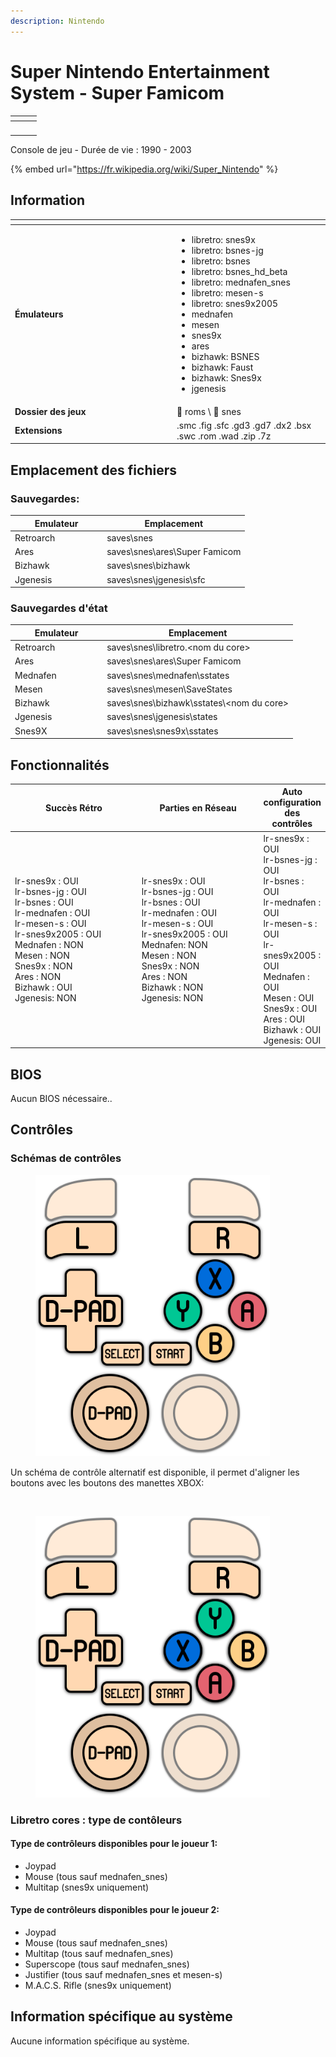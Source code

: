 ```yaml
---
description: Nintendo
---
```


# Super Nintendo Entertainment System - Super Famicom

<table data-header-hidden><thead><tr><th></th><th></th><th data-hidden></th></tr></thead><tbody><tr><td><img src="https://i.imgur.com/inZ65eS.png" alt="" data-size="original"></td><td><img src="https://i.imgur.com/fcfmfq4.png" alt="" data-size="original"></td><td></td></tr></tbody></table>

Console de jeu - Durée de vie : 1990 - 2003

{% embed url="https://fr.wikipedia.org/wiki/Super_Nintendo" %}

## Information

<table data-header-hidden><thead><tr><th width="245"></th><th></th></tr></thead><tbody><tr><td><strong>Émulateurs</strong></td><td><ul><li>libretro: snes9x</li><li>libretro: bsnes-jg</li><li>libretro: bsnes</li><li>libretro: bsnes_hd_beta</li><li>libretro: mednafen_snes</li><li>libretro: mesen-s</li><li>libretro: snes9x2005</li><li>mednafen</li><li>mesen</li><li>snes9x</li><li>ares</li><li>bizhawk: BSNES</li><li>bizhawk: Faust</li><li>bizhawk: Snes9x</li><li>jgenesis</li></ul></td></tr><tr><td><strong>Dossier des jeux</strong></td><td><span data-gb-custom-inline data-tag="emoji" data-code="1f4c1">📁</span> roms \ <span data-gb-custom-inline data-tag="emoji" data-code="1f4c2">📂</span> snes</td></tr><tr><td><strong>Extensions</strong></td><td>.smc .fig .sfc .gd3 .gd7 .dx2 .bsx .swc .rom .wad .zip .7z</td></tr></tbody></table>

## Emplacement des fichiers

### Sauvegardes:

<table><thead><tr><th width="133.20001220703125">Emulateur</th><th>Emplacement</th></tr></thead><tbody><tr><td>Retroarch</td><td>saves\snes</td></tr><tr><td>Ares</td><td>saves\snes\ares\Super Famicom</td></tr><tr><td>Bizhawk</td><td>saves\snes\bizhawk</td></tr><tr><td>Jgenesis</td><td>saves\snes\jgenesis\sfc</td></tr></tbody></table>

### Sauvegardes d'état

<table><thead><tr><th width="133.20001220703125">Emulateur</th><th>Emplacement</th></tr></thead><tbody><tr><td>Retroarch</td><td>saves\snes\libretro.&#x3C;nom du core></td></tr><tr><td>Ares</td><td>saves\snes\ares\Super Famicom</td></tr><tr><td>Mednafen</td><td>saves\snes\mednafen\sstates</td></tr><tr><td>Mesen</td><td>saves\snes\mesen\SaveStates</td></tr><tr><td>Bizhawk</td><td>saves\snes\bizhawk\sstates\&#x3C;nom du core></td></tr><tr><td>Jgenesis</td><td>saves\snes\jgenesis\states</td></tr><tr><td>Snes9X</td><td>saves\snes\snes9x\sstates</td></tr></tbody></table>

## Fonctionnalités

<table><thead><tr><th width="256">Succès Rétro</th><th width="243">Parties en Réseau</th><th>Auto configuration des contrôles</th></tr></thead><tbody><tr><td>lr-snes9x : OUI<br>lr-bsnes-jg : OUI<br>lr-bsnes : OUI<br>lr-mednafen : OUI<br>lr-mesen-s : OUI<br>lr-snes9x2005 : OUI<br>Mednafen : NON<br>Mesen : NON<br>Snes9x : NON<br>Ares : NON<br>Bizhawk : OUI<br>Jgenesis: NON</td><td>lr-snes9x : OUI<br>lr-bsnes-jg : OUI<br>lr-bsnes : OUI<br>lr-mednafen : OUI<br>lr-mesen-s : OUI<br>lr-snes9x2005 : OUI<br>Mednafen: NON<br>Mesen : NON<br>Snes9x : NON<br>Ares : NON<br>Bizhawk : NON<br>Jgenesis: NON</td><td>lr-snes9x : OUI<br>lr-bsnes-jg : OUI<br>lr-bsnes : OUI<br>lr-mednafen : OUI<br>lr-mesen-s : OUI<br>lr-snes9x2005 : OUI<br>Mednafen : OUI<br>Mesen : OUI<br>Snes9x : OUI<br>Ares : OUI<br>Bizhawk : OUI<br>Jgenesis: OUI</td></tr></tbody></table>

## BIOS

Aucun BIOS nécessaire..

## Contrôles

### Schémas de contrôles

<div align="left"><figure><img src="https://github.com/RetroBat-Official/retrobat-tattoos/blob/main/default/snes.png?raw=true" alt="" width="375"><figcaption></figcaption></figure></div>

Un schéma de contrôle alternatif est disponible, il permet d'aligner les boutons avec les boutons des manettes XBOX:

<div align="left"><figure><img src="https://i.imgur.com/Rq6eu0r.png" alt=""><figcaption></figcaption></figure></div>

<div align="left"><figure><img src="https://github.com/RetroBat-Official/retrobat-tattoos/blob/main/default/snes_invert.png?raw=true" alt="" width="375"><figcaption></figcaption></figure></div>

### Libretro cores : type de contôleurs

#### &#x20;Type de contrôleurs disponibles pour le joueur 1:

* Joypad
* Mouse (tous sauf mednafen\_snes)
* Multitap (snes9x uniquement)

#### Type de contrôleurs disponibles pour le joueur 2:

* Joypad
* Mouse (tous sauf mednafen\_snes)
* Multitap (tous sauf mednafen\_snes)
* Superscope (tous sauf mednafen\_snes)
* Justifier (tous sauf mednafen\_snes et mesen-s)
* M.A.C.S. Rifle (snes9x uniquement)

## Information spécifique au système

Aucune information spécifique au système.
